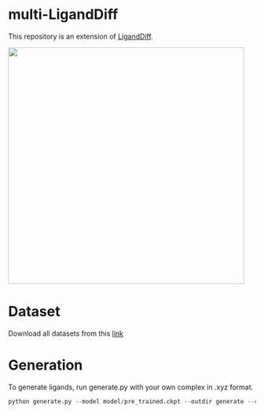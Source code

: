 # multi-LigandDiff
This repository is an extension of [LigandDiff](https://github.com/Neon8988/LigandDiff).
<div align="left">
  <img src="https://github.com/Neon8988/multi_LigandDiff/blob/master/image/toc.png" width="480">
</div>

# Dataset
Download all datasets from this [link](https://zenodo.org/records/11397730)
# Generation
To generate ligands, run generate.py with your own complex in .xyz format.
```python
python generate.py --model model/pre_trained.ckpt --outdir generate --complex PEQNAB01_comp_1.xyz --add_Hs False
